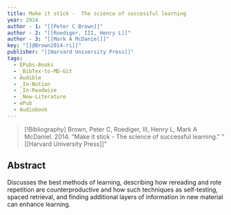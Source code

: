 ```yaml
---
title: Make it stick -  The science of successful learning
year: 2014
author - 1: "[[Peter C Brown]]"
author - 2: "[[Roediger, III, Henry L]]"
author - 3: "[[Mark A McDaniel]]"
key: "[[@Brown2014-ri]]"
publisher: "[[Harvard University Press]]"
tags:
  - EPubs-Books
  - _BibTex-to-MD-Git
  - Audible
  - _In-Notion
  - _In-Readwise
  - _New-Literature
  - ePub
  - Audiobook
---
```


> [!Bibliography]
> Brown, Peter C, Roediger, III, Henry L, Mark A McDaniel. 2014. “Make it stick -  The science of successful learning.” "[[Harvard University Press]]"

## Abstract
Discusses the best methods of learning, describing how rereading and rote repetition are counterproductive and how such techniques as self-testing, spaced retrieval, and finding additional layers of information in new material can enhance learning.